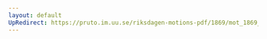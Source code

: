 ```yaml
---
layout: default
UpRedirect: https://pruto.im.uu.se/riksdagen-motions-pdf/1869/mot_1869__ak__204.pdf
---
```


